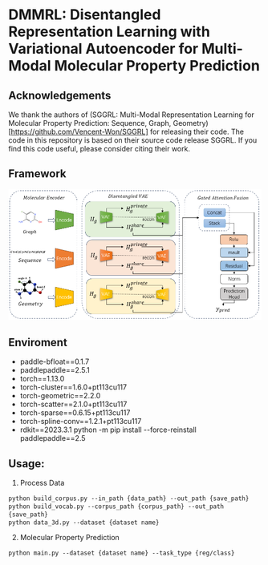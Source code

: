 # DMMRL: Disentangled Representation Learning with Variational Autoencoder for Multi-Modal Molecular Property Prediction

## Acknowledgements
We thank the authors of (SGGRL: Multi-Modal Representation Learning for Molecular Property Prediction: Sequence, Graph, Geometry)[https://github.com/Vencent-Won/SGGRL] for releasing their code. The code in this repository is based on their source code release SGGRL. If you find this code useful, please consider citing their work.

## Framework
![method](https://github.com/xulong0826/DMMRL/blob/main/DMMRL.png)

## Enviroment
- paddle-bfloat==0.1.7
- paddlepaddle==2.5.1
- torch==1.13.0
- torch-cluster==1.6.0+pt113cu117
- torch-geometric==2.2.0
- torch-scatter==2.1.0+pt113cu117
- torch-sparse==0.6.15+pt113cu117
- torch-spline-conv==1.2.1+pt113cu117
- rdkit==2023.3.1
python -m pip install --force-reinstall paddlepaddle==2.5
## Usage:

1. Process Data
```
python build_corpus.py --in_path {data_path} --out_path {save_path}
python build_vocab.py --corpus_path {corpus_path} --out_path {save_path}
python data_3d.py --dataset {dataset name}
```
2. Molecular Property Prediction
```
python main.py --dataset {dataset name} --task_type {reg/class}
```
